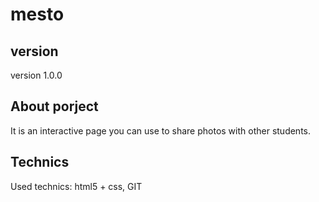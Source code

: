 # mesto

## version
version 1.0.0

## About porject
It is an interactive page you can use to share photos with other students.

## Technics
Used technics: html5 + css, GIT
